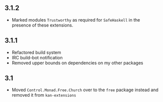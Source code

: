 3.1.2
-----
* Marked modules `Trustworthy` as required for `SafeHaskell` in the presence of these extensions.

3.1.1
-----
* Refactored build system
* IRC build-bot notification
* Removed upper bounds on dependencies on my other packages

3.1
---
* Moved `Control.Monad.Free.Church` over to the `free` package instead and removed it from `kan-extensions`

